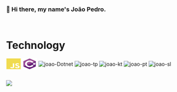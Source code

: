 ### 👋 Hi there, my name's João Pedro.

<div style="display: inline_block"><br>
  <h1>Technology</h1>
  <img align="center" alt="joao-js" height="30" width="40" src="https://raw.githubusercontent.com/devicons/devicon/master/icons/javascript/javascript-plain.svg">
  <img align="center" alt="joao-Csharp" height="30" width="40" src="https://raw.githubusercontent.com/devicons/devicon/master/icons/csharp/csharp-original.svg">
  <img align="center" alt="joao-Dotnet" height="30" width="40" src="https://cdn.jsdelivr.net/gh/devicons/devicon@latest/icons/dotnetcore/dotnetcore-original.svg" />        
  <img align="center" alt="joao-tp" height="30" width="40" src="https://cdn.jsdelivr.net/gh/devicons/devicon@latest/icons/typescript/typescript-original.svg" />
  <img align="center" alt="joao-kt" height="70" width="80" <img src="https://cdn.jsdelivr.net/gh/devicons/devicon@latest/icons/kotlin/kotlin-original-wordmark.svg"/>
  <img align="center" alt="joao-pt" height="30" width="40" src="https://cdn.jsdelivr.net/gh/devicons/devicon@latest/icons/postgresql/postgresql-original-wordmark.svg" />
  <img align="center" alt="joao-sl" height="30" width="40" src="https://cdn.jsdelivr.net/gh/devicons/devicon@latest/icons/microsoftsqlserver/microsoftsqlserver-original.svg" />
          
          
          
          
          
</div>

  
  ##
 
<div> 
  <a href="https://www.linkedin.com/in/joãopedroarlindo" target="_blank"><img src="https://img.shields.io/badge/-LinkedIn-%230077B5?style=for-the-badge&logo=linkedin&logoColor=white" target="_blank"></a>
</div>
